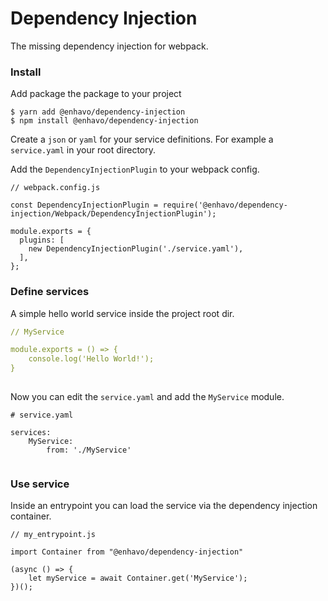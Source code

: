 # Dependency Injection

The missing dependency injection for webpack.

### Install

Add package the package to your project

```
$ yarn add @enhavo/dependency-injection
$ npm install @enhavo/dependency-injection
```

Create a `json` or `yaml` for your service definitions. For example a ``service.yaml`` in your root directory.

Add the ``DependencyInjectionPlugin`` to your webpack config.

```
// webpack.config.js

const DependencyInjectionPlugin = require('@enhavo/dependency-injection/Webpack/DependencyInjectionPlugin');

module.exports = {
  plugins: [
    new DependencyInjectionPlugin('./service.yaml'),
  ],
};
```

### Define services

A simple hello world service inside the project root dir.

``` service.yaml
// MyService

module.exports = () => {
    console.log('Hello World!');
}
    
```

Now you can edit the ``service.yaml`` and add the ``MyService`` module.

```
# service.yaml

services:
    MyService:
        from: './MyService'
    
```

### Use service

Inside an entrypoint you can load the service via the dependency injection container.

```
// my_entrypoint.js

import Container from "@enhavo/dependency-injection"

(async () => {
    let myService = await Container.get('MyService');
})();
```
